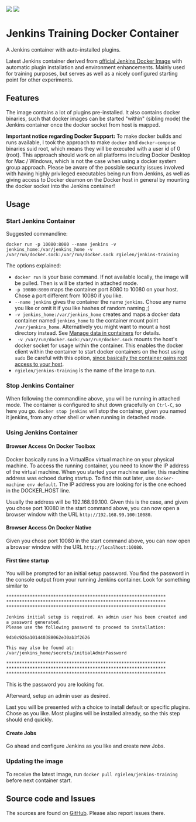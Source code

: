 [![](https://images.microbadger.com/badges/image/rgielen/jenkins-training.svg)](https://microbadger.com/images/rgielen/jenkins-training "Get your own image badge on microbadger.com")
[![](https://images.microbadger.com/badges/version/rgielen/jenkins-training.svg)](https://microbadger.com/images/rgielen/jenkins-training "Get your own version badge on microbadger.com")
# Jenkins Training Docker Container

A Jenkins container with auto-installed plugins.

Latest Jenkins container derived from [official Jenkins Docker Image](https://hub.docker.com/_/jenkins/) with automatic plugin installation and environment enhancements.
Mainly used for training purposes, but serves as well as a nicely configured starting point for other experiments.

## Features

The image contains a lot of plugins pre-installed.
It also contains docker binaries, such that docker images can be started "within" (sibling mode) the Jenkins container once the docker socket from host is mapped.

**Important notice regarding Docker Support:** To make docker builds and runs available, I took the approach to make `docker` and `docker-compose` binaries suid root, which means they will be executed with a user id of 0 (root).
This approach should work on all platforms including Docker Desktop for Mac / Windows, which is not the case when using a docker system group approach.
Please be aware of the possible security issues involved with having highly privileged executables being run from Jenkins, as well as giving access to Docker deamon on the Docker host in general by mounting the docker socket into the Jenkins container!

## Usage

### Start Jenkins Container

Suggested commandline:
    
    docker run -p 10080:8080 --name jenkins -v jenkins_home:/var/jenkins_home -v /var/run/docker.sock:/var/run/docker.sock rgielen/jenkins-training

The options explained:
  * `docker run` is your base command. 
    If not available locally, the image will be pulled. 
    Then is will be started in attached mode.
  * `-p 10080:8080` maps the container port 8080 to 10080 on your host. 
    Chose a port different from 10080 if you like.
  * `--name jenkins` gives the container the name `jenkins`. 
    Chose any name you like or omit it if you like hashes of random naming ;)
  * `-v jenkins_home:/var/jenkins_home` creates and maps a docker data container named `jenkins_home` to the container mount point `/var/jenkins_home`.
    Alternatively you might want to mount a host directory instead.
    See [Manage data in containers](https://docs.docker.com/engine/tutorials/dockervolumes/) for details.
  * ` -v /var/run/docker.sock:/var/run/docker.sock` mounts the host's docker socket for usage within the container.
    This enables the docker client within the container to start docker containers on the host using `sudo`
    Be careful with this option, [since basically the container gains root access to your host](http://stackoverflow.com/questions/40844197/what-is-the-docker-security-risk-of-var-run-docker-sock).
  * `rgielen/jenkins-training` is the name of the image to run.

### Stop Jenkins Container

When following the commandline above, you will be running in attached mode.
The container is configured to shut down gracefully on `Ctrl-C`, so here you go.
`docker stop jenkins` will stop the container, given you named it jenkins, from any other shell or when running in detached mode.

### Using Jenkins Container

#### Browser Access On Docker Toolbox

Docker basically runs in a VirtualBox virtual machine on your physical machine.
To access the running container, you need to know the IP address of the virtual machine.
When you started your machine earlier, this machine address was echoed during startup.
To find this out later, use `docker-machine env default`.
The IP address you are looking for is the one echoed in the DOCKER_HOST line.

Usually the address will be 192.168.99.100.
Given this is the case, and given you chose port 10080 in the start command above, you can now open a browser window with the URL `http://192.168.99.100:10080`.

#### Browser Access On Docker Native

Given you chose port 10080 in the start command above, you can now open a browser window with the URL `http://localhost:10080`.

#### First time startup

You will be prompted for an initial setup password.
You find the password in the console output from your running Jenkins container.
Look for something similar to

    *************************************************************
    *************************************************************
    *************************************************************
    
    Jenkins initial setup is required. An admin user has been created and a password generated.
    Please use the following password to proceed to installation:
    
    94b0c926a101440388062e30ab3f2626
    
    This may also be found at: /var/jenkins_home/secrets/initialAdminPassword
    
    *************************************************************
    *************************************************************
    *************************************************************

This is the password you are looking for.

Afterward, setup an admin user as desired.

Last you will be presented with a choice to install default or specific plugins.
Chose as you like.
Most plugins will be installed already, so the this step should end quickly.

#### Create Jobs

Go ahead and configure Jenkins as you like and create new Jobs.

### Updating the image

To receive the latest image, run `docker pull rgielen/jenkins-training` before next container start.

## Source code and Issues

The sources are found on [GitHub](https://github.com/rgielen/jenkins-training-docker).
Please also report issues there.
